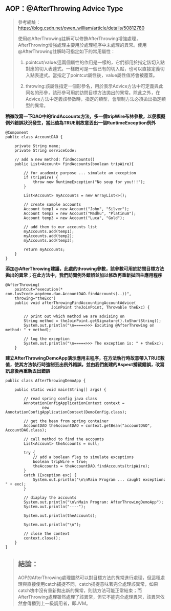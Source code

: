## AOP：@AfterThrowing Advice Type
>參考網址：https://blog.csdn.net/owen_william/article/details/50812780
>
>使用@AfterThrowing註解可以修飾AfterThrowing增強處理，AfterThrowing增強處理主要用於處理程序中未處理的異常。使用@AfterThrowing註解時可指定如下的常用屬性：
>
>1) pointcut/value:這兩個屬性的作用是一樣的，它們都用於指定該切入點對應的切入表達式。一樣既可是一個已有的切入點，也可以直接定義切入點表達式。當指定了pointcut屬性後，value屬性值將會被覆蓋。
>
>2) throwing:該屬性指定一個形參名，用於表示Advice方法中可定義與此同名的形參，該形參可用於訪問目標方法拋出的異常。除此之外，在Advice方法中定義該參數時，指定的類型，會限制方法必須拋出指定類型的異常。

**稍微改寫一下DAO中的findAccounts方法，多一個tripWire布林參數，以便模擬例外錯誤狀況發生，當此值為TRUE則故意丟出一個RuntimeException例外**
```
@Component
public class AccountDAO {

	private String name;
	private String serviceCode;
	
	// add a new method: findAccounts()
	public List<Account> findAccounts(boolean tripWire){
		
		// for academic purpose ... simulate an exception
		if (tripWire) {
			throw new RuntimeException("No soup for you!!!");
		}
		
		List<Account> myAccounts = new ArrayList<>();
		
		// create sample accounts
		Account temp1 = new Account("John", "Silver");
		Account temp2 = new Account("Madhu", "Platinum");
		Account temp3 = new Account("Luca", "Gold");
		
		// add them to our accounts list
		myAccounts.add(temp1);
		myAccounts.add(temp2);
		myAccounts.add(temp3);	
		
		return myAccounts;
	}
}
```
**添加@AfterThrowing建議，此處的throwing參數，該參數可用於訪問目標方法拋出的異常；在此方法中，我們訪問例外錯誤並加以修改再重新拋回主應用程序**
```
@AfterThrowing(
	pointcut="execution(* com.luv2code.aopdemo.dao.AccountDAO.findAccounts(..))",
	throwing="theExc")
	public void afterThrowingFindAccountingAccountAdvice(
					JoinPoint theJoinPoint, Throwable theExc) {
		
		// print out which method we are advising on
		String method = theJoinPoint.getSignature().toShortString();
		System.out.println("\n=====>>> Excuting @AfterThrowing on method: " + method);
		
		// log the exception
		System.out.println("\n=====>>> The exception is: " + theExc);
	}
```
**建立AfterThrowingDemoApp演示應用主程序，在方法執行時故意帶入TRUE數值，使其方法執行時強制丟出例外錯誤，並由我們創建的Aspect攔截錯誤，改寫訊息後再重新丟出錯誤**
```
public class AfterThrowingDemoApp {

	public static void main(String[] args) {
		
		// read spring config java class
		AnnotationConfigApplicationContext context = 
				new AnnotationConfigApplicationContext(DemoConfig.class);
		
		// get the bean from spring container
		AccountDAO theAccountDAO = context.getBean("accountDAO", AccountDAO.class);
		
		// call method to find the accounts
		List<Account> theAccounts = null;
		
		try {
			// add a boolean flag to simulate exceptions
			boolean tripWire = true;
			theAccounts = theAccountDAO.findAccounts(tripWire);
		} 
		catch (Exception exc) {
			System.out.println("\n\nMain Program ... caught exception: " + exc);
		}

		// diaplay the accounts
		System.out.println("\n\nMain Program: AfterThrowingDemoApp");
		System.out.println("----");
		
		System.out.println(theAccounts);
		
		System.out.println("\n");		
		
		// close the context
		context.close();
	}
}
```

>## 結論：
> AOP的AfterThrowing處理雖然可以對目標方法的異常進行處理，但這種處理與直接使用catch捕捉不同，catch捕捉意味著完全處理該異常，如果catch塊中沒有重新拋出新的異常，則該方法可能正常結束；而AfterThrowing處理雖然處理了該異常，但它不能完全處理異常，該異常依然會傳播到上一級調用者，即JVM。
